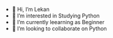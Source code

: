 - 👋 Hi, I’m Lekan
- 👀 I’m interested in Studying Python
- 🌱 I’m currently leearning as Beginner
- 💞️ I’m looking to collaborate on Python

<!---
Incre989/Incre989 is a ✨ special ✨ repository because its `README.md` (this file) appears on your GitHub profile.
You can click the Preview link to take a look at your changes.
--->
